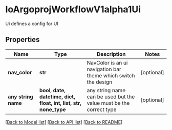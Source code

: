# IoArgoprojWorkflowV1alpha1Ui

Ui defines a config for UI

## Properties
Name | Type | Description | Notes
------------ | ------------- | ------------- | -------------
**nav_color** | **str** | NavColor is an ui navigation bar theme which switch the design | [optional] 
**any string name** | **bool, date, datetime, dict, float, int, list, str, none_type** | any string name can be used but the value must be the correct type | [optional]

[[Back to Model list]](../README.md#documentation-for-models) [[Back to API list]](../README.md#documentation-for-api-endpoints) [[Back to README]](../README.md)


